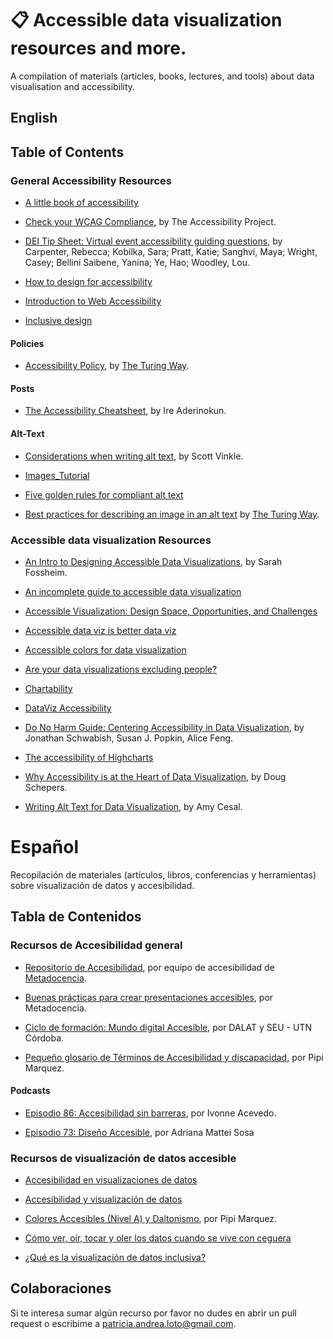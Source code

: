 # 📋  Accessible data visualization resources and more.
A compilation of materials (articles, books, lectures, and tools) about data visualisation and accessibility.

## English

## Table of Contents 

### General Accessibility Resources

* [A little book of accessibility](https://www.ab11y.com/articles/a-little-book-of-accessibility/)

* [Check your WCAG Compliance](https://www.a11yproject.com/checklist/#title), by The Accessibility Project.

* [DEI Tip Sheet: Virtual event accessibility guiding questions](https://zenodo.org/record/8043909), by Carpenter, Rebecca;  Kobilka, Sara;  Pratt, Katie;  Sanghvi, Maya;  Wright, Casey; Bellini Saibene, Yanina;  Ye, Hao;  Woodley, Lou.

*  [How to design for accessibility](https://www.bbc.co.uk/gel/guidelines/how-to-design-for-accessibility)

* [Introduction to Web Accessibility](https://www.w3.org/WAI/fundamentals/accessibility-intro/)

* [Inclusive design](https://automattic.design/inclusive/)


#### **Policies**

* [Accessibility Policy](https://book.the-turing-way.org/community-handbook/accessibility/accessibility-policy), by [The Turing Way](https://book.the-turing-way.org/).

#### **Posts**

* [The Accessibility Cheatsheet](https://bitsofco.de/the-accessibility-cheatsheet/), by Ire Aderinokun.
  

#### **Alt-Text**

* [Considerations when writing alt text](https://ux.shopify.com/considerations-when-writing-alt-text-a9c1985a8204), by Scott Vinkle.

* [Images_Tutorial](https://www.w3.org/WAI/tutorials/images/)
  
* [Five golden rules for compliant alt text](https://abilitynet.org.uk/news-blogs/five-golden-rules-compliant-alt-text)
  
* [Best practices for describing an image in an alt text](https://book.the-turing-way.org/community-handbook/accessibility/accessibility-alt-text#ch-accessibility-alttext) by [The Turing Way](https://book.the-turing-way.org/).

### Accessible data visualization Resources

* [An Intro to Designing Accessible Data Visualizations](https://fossheim.io/writing/posts/accessible-dataviz-design/), by Sarah Fossheim.

* [An incomplete guide to accessible data visualization](https://towardsdatascience.com/an-incomplete-guide-to-accessible-data-visualization-33f15bfcc400)

* [Accessible Visualization: Design Space, Opportunities, and Challenges](https://onlinelibrary.wiley.com/doi/abs/10.1111/cgf.14298)

* [Accessible data viz is better data viz](https://www.storytellingwithdata.com/blog/2018/6/26/accessible-data-viz-is-better-data-viz)

* [Accessible colors for data visualization](https://zachgrosser.medium.com/accessible-colors-for-data-visualization-2ad64ac4ee7e)

* [Are your data visualizations excluding people?](https://www.youtube.com/watch?v=SWB-KLXN-Ok)

* [Chartability](https://chartability.fizz.studio/)
  
* [DataViz Accessibility](https://github.com/dataviza11y/resources)

* [Do No Harm Guide: Centering Accessibility in Data Visualization](https://www.urban.org/research/publication/do-no-harm-guide-centering-accessibility-data-visualization), by Jonathan Schwabish, Susan J. Popkin, Alice Feng.

* [The accessibility of Highcharts](https://www.highcharts.com/docs/accessibility/accessibility-module)
  
* [Why Accessibility is at the Heart of Data Visualization](https://medium.com/nightingale/accessibility-is-at-the-heart-of-data-visualization-64a38d6c505b), by Doug Schepers.

* [Writing Alt Text for Data Visualization](https://nightingaledvs.com/writing-alt-text-for-data-visualization/), by Amy Cesal.



# Español

Recopilación de materiales (artículos, libros, conferencias y herramientas) sobre visualización de datos y accesibilidad.

## Tabla de Contenidos

### **Recursos de Accesibilidad general**

* [Repositorio de Accesibilidad](https://zenodo.org/records/10514982), por equipo de accesibilidad de [Metadocencia](https://metadocencia.netlify.app/).

* [Buenas prácticas para crear presentaciones accesibles](https://www.metadocencia.org/post/presentaciones-accesibles/),  por Metadocencia.

* [Ciclo de formación: Mundo digital Accesible](https://youtube.com/playlist?list=PLergKtvtBJw34z0_kO2mohz8KabkfTNsD), por DALAT y SEU - UTN Córdoba.

* [Pequeño glosario de Términos de Accesibilidad y discapacidad](https://pipimarquez.medium.com/peque%C3%B1o-glosario-de-t%C3%A9rminos-de-accesibilidad-y-discapacidad-a44080abd8d1), por Pipi Marquez.


#### **Podcasts**
* [Episodio 86: Accesibilidad sin barreras](https://podcasts.apple.com/us/podcast/episodio-86-ivonne-acevedo-accesibilidad-sin-barreras/id1464454956?i=1000514246627), por Ivonne Acevedo.

* [Episodio 73: Diseño Accesible](https://podcasts.apple.com/us/podcast/episodio-73-adriana-mattei-sosa-dise%C3%B1o-accesible/id1464454956?i=1000500357583), por  Adriana Mattei Sosa
  
### **Recursos de visualización de datos accesible**

* [Accesibilidad en visualizaciones de datos](https://learn.microsoft.com/es-[es/office/dev/add-ins/design/data-visualization-guidelines)

* [Accesibilidad y visualización de datos](http://sidar.org/ponencias/2015/jpd15/) 

* [Colores Accesibles (Nivel A) y Daltonismo](https://pipimarquez.medium.com/colores-accesibles-nivel-a-y-daltonismo-769d4e8fbaab),  por Pipi Marquez.

*  [Cómo ver, oír, tocar y oler los datos cuando se vive con ceguera](https://www.yotambien.mx/actualidad/visualizacion-inclusiva-accesibilidad-digital-para-ceguera/)
  
* [¿Qué es la visualización de datos inclusiva?](https://datouch.uma.es/2022/10/07/que-es-la-visualizacion-de-datos-inclusiva/)


## Colaboraciones

Si te interesa sumar algún recurso por favor no dudes en abrir un pull request o escribime a [patricia.andrea.loto@gmail.com](patricia.andrea.loto@gmail.com).
